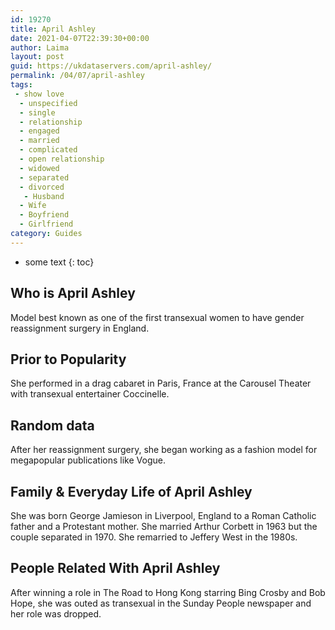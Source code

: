 ```yaml
---
id: 19270
title: April Ashley
date: 2021-04-07T22:39:30+00:00
author: Laima
layout: post
guid: https://ukdataservers.com/april-ashley/
permalink: /04/07/april-ashley
tags:
 - show love
  - unspecified
  - single
  - relationship
  - engaged
  - married
  - complicated
  - open relationship
  - widowed
  - separated
  - divorced
   - Husband
  - Wife
  - Boyfriend
  - Girlfriend
category: Guides
---
```


* some text
{: toc}


## Who is April Ashley
                  
                  
                  
Model best known as one of the first transexual women to have gender reassignment surgery in England.
                  
              
            
              
            
                
                
                
## Prior to Popularity
                  
                  
                  
She performed in a drag cabaret in Paris, France at the Carousel Theater with transexual entertainer Coccinelle.
                  
              
            
              
            
                
                
                
## Random data
                  
                  
                  
After her reassignment surgery, she began working as a fashion model for megapopular publications like Vogue.
                  
              
            
              
            
                
                
                
## Family & Everyday Life of April Ashley
                  
                  
                  
She was born George Jamieson in Liverpool, England to a Roman Catholic father and a Protestant mother. She married Arthur Corbett in 1963 but the couple separated in 1970. She remarried to Jeffery West in the 1980s.
                  
              
            
              
            
                
                
                
## People Related With April Ashley
                  
                  
                  
After winning a role in The Road to Hong Kong starring Bing Crosby and Bob Hope, she was outed as transexual in the Sunday People newspaper and her role was dropped.
                  
              
            
              
            
                
              
            
              
              
            
            
              
            
          
          
          